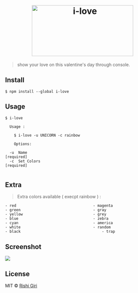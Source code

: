 <h1 align="center">
	<img width="330" height="165" src="http://rishigiri.com/github/ilove.png" alt="i-love">
	<br>
</h1>

> show your love on this valentine's day through console.

## Install

```
$ npm install --global i-love
```

## Usage

```
$ i-love

  Usage :

    $ i-love -u UNICORN -c rainbow
    
    Options:

  -u  Name                                                            [required]
  -c  Set Colors                                                      [required]


```

## Extra

> Extra colors available ( execpt rainbow ) :

```
- red									- magenta
- green									- gray
- yellow								- grey
- blue									- zebra
- cyan									- america
- white									- random
- black 							        - trap

```

## Screenshot

<img src="http://rishigiri.com/github/unicon.png"></img>

## License

MIT © [Rishi Giri](http://rishigiri.com)
